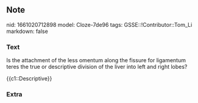 ## Note
nid: 1661020712898
model: Cloze-7de96
tags: GSSE::!Contributor::Tom_Li
markdown: false

### Text
Is the attachment of the less omentum along the fissure for ligamentum teres the true or descriptive division of the liver into left and right lobes?

{{c1::Descriptive}}

### Extra

